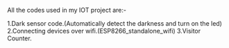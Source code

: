 All the codes used in my IOT project are:-

1.Dark sensor code.(Automatically detect the darkness and turn on the led)
2.Connecting devices over wifi.(ESP8266_standalone_wifi)
3.Visitor Counter.

